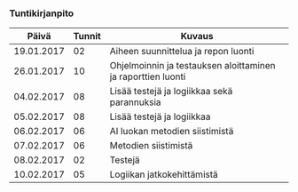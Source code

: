 ### Tuntikirjanpito
Päivä | Tunnit | Kuvaus
--------------- | ----- | ------
19.01.2017 | 02 | Aiheen suunnittelua ja repon luonti
26.01.2017 | 10 | Ohjelmoinnin ja testauksen aloittaminen ja raporttien luonti
04.02.2017 | 08 | Lisää testejä ja logiikkaa sekä parannuksia
05.02.2017 | 08 | Lisää testejä ja logiikkaa
06.02.2017 | 06 | AI luokan metodien siistimistä
07.02.2017 | 06 | Metodien siistimistä
08.02.2017 | 02 | Testejä
10.02.2017 | 05 | Logiikan jatkokehittämistä
